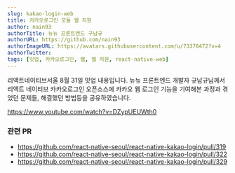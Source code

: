 ```yaml
---
slug: kakao-login-web
title: 카카오로그인 모듈 웹 지원
author: nain93
authorTitle: 뉴뉴 프론트엔드 구남규
authorURL: https://github.com/nain93
authorImageURL: https://avatars.githubusercontent.com/u/73378472?v=4
authorTwitter: 
tags: [밋업, 카카오로그인, 웹, 웹 지원, react-native-web]
---
```


리액트네이티브서울 8월 31일 밋업 내용입니다. 뉴뉴 프론트엔드 개발자 규남규님께서 리액트 네이티브 카카오로그인 오픈소스에 카카오 웹 로그인 기능을 기여해본 과정과 겪었던 문제들, 해결했던 방법등을 공유하였습니다.

https://www.youtube.com/watch?v=DZypUEUWth0

### 관련 PR
- https://github.com/react-native-seoul/react-native-kakao-login/pull/319
- https://github.com/react-native-seoul/react-native-kakao-login/pull/322
- https://github.com/react-native-seoul/react-native-kakao-login/pull/329
